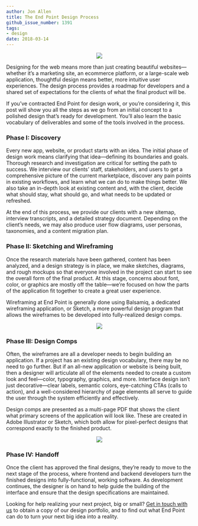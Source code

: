 ```yaml
---
author: Jon Allen
title: The End Point Design Process
github_issue_number: 1391
tags:
- design
date: 2018-03-14
---
```


<div class="separator" style="clear: both; text-align: center;"><a href="/blog/2018/03/end-point-design-process/design-notebook-pen.jpg" imageanchor="1"><img border="0" src="/blog/2018/03/end-point-design-process/design-notebook-pen.jpg" /></a></div>

Designing for the web means more than just creating beautiful websites—​whether it’s a marketing site, an ecommerce platform, or a large-scale web application, thoughtful design means better, more intuitive user experiences. The design process provides a roadmap for developers and a shared set of expectations for the clients of what the final product will be.

If you’ve contracted End Point for design work, or you’re considering it, this post will show you all the steps as we go from an initial concept to a polished design that’s ready for development. You’ll also learn the basic vocabulary of deliverables and some of the tools involved in the process.

### Phase I: Discovery

Every new app, website, or product starts with an idea. The initial phase of design work means clarifying that idea—​defining its boundaries and goals. Thorough research and investigation are critical for setting the path to success. We interview our clients’ staff, stakeholders, and users to get a comprehensive picture of the current marketplace, discover any pain points in existing workflows, and learn what we can do to make things better. We also take an in-depth look at existing content and, with the client, decide what should stay, what should go, and what needs to be updated or refreshed.

At the end of this process, we provide our clients with a new sitemap, interview transcripts, and a detailed strategy document. Depending on the client’s needs, we may also produce user flow diagrams, user personas, taxonomies, and a content migration plan.

### Phase II: Sketching and Wireframing

Once the research materials have been gathered, content has been analyzed, and a design strategy is in place, we make sketches, diagrams, and rough mockups so that everyone involved in the project can start to see the overall form of the final product. At this stage, concerns about font, color, or graphics are mostly off the table—​we’re focused on how the parts of the application fit together to create a great user experience.

Wireframing at End Point is generally done using Balsamiq, a dedicated wireframing application, or Sketch, a more powerful design program that allows the wireframes to be developed into fully-realized design comps.

<div class="separator" style="clear: both; text-align: center;"><a href="/blog/2018/03/end-point-design-process/wireframes-2.png" imageanchor="1"><img border="0" src="/blog/2018/03/end-point-design-process/wireframes-2.png" /></a></div>

### Phase III: Design Comps

Often, the wireframes are all a developer needs to begin building an application. If a project has an existing design vocabulary, there may be no need to go further. But if an all-new application or website is being built, then a designer will articulate all of the elements needed to create a custom look and feel—​color, typography, graphics, and more. Interface design isn’t just decorative—​clear labels, semantic colors, eye-catching CTAs (calls to action), and a well-considered hierarchy of page elements all serve to guide the user through the system efficiently and effectively.

Design comps are presented as a multi-page PDF that shows the client what primary screens of the application will look like. These are created in Adobe Illustrator or Sketch, which both allow for pixel-perfect designs that correspond exactly to the finished product.

<div class="separator" style="clear: both; text-align: center;"><a href="/blog/2018/03/end-point-design-process/grab_illustrator.png" imageanchor="1"><img border="0" src="/blog/2018/03/end-point-design-process/grab_illustrator.png" /></a></div>

### Phase IV: Handoff

Once the client has approved the final designs, they’re ready to move to the next stage of the process, where frontend and backend developers turn the finished designs into fully-functional, working software. As development continues, the designer is on hand to help guide the building of the interface and ensure that the design specifications are maintained.

Looking for help realizing your next project, big or small? <a href="/contact/">Get in touch with us</a> to obtain a copy of our design portfolio, and to find out what End Point can do to turn your next big idea into a reality.
